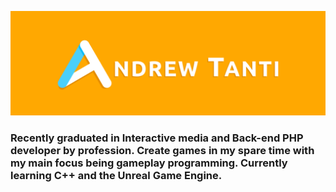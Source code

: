 ![Personal Banner](https://raw.githubusercontent.com/dru-tanti/dru-tanti/master/images/banner.png)
### Recently graduated in Interactive media and Back-end PHP developer by profession. Create games in my spare time with my main focus being gameplay programming. Currently learning C++ and the Unreal Game Engine.

<!--
**dru-tanti/dru-tanti** is a ✨ _special_ ✨ repository because its `README.md` (this file) appears on your GitHub profile.

Here are some ideas to get you started:

- 🔭 I’m currently working on ...
- 🌱 I’m currently learning ...
- 👯 I’m looking to collaborate on ...
- 🤔 I’m looking for help with ...
- 💬 Ask me about ...
- 📫 How to reach me: ...
- 😄 Pronouns: ...
- ⚡ Fun fact: ...
-->
